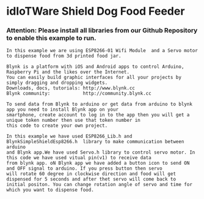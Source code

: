  # idIoTWare Shield Dog Food Feeder
  ###  Attention: Please install all libraries from our Github Repository to enable this example to run.
    
    In this example we are using ESP8266-01 Wifi Module  and a Servo motor to dispense food from 3d printed food jar.
    
    Blynk is a platform with iOS and Android apps to control Arduino, Raspberry Pi and the likes over the Internet. 
    You can easily build graphic interfaces for all your projects by simply dragging and dropping widgets.
    Downloads, docs, tutorials: http://www.blynk.cc
    Blynk community:            http://community.blynk.cc 
  
    To send data from Blynk to arduino or get data from arduino to blynk app you need to install Blynk app on your 
    smartphone, create account to log in to the app then you will get a unique token number then use that token number in 
    this code to create your own project.
    
    In this example we have used ESP8266_Lib.h and BlynkSimpleShieldEsp8266.h  library to make communication between arduino
    and Blynk app.We have used Servo.h library to control servo motor. In this code we have used vitual pin(v1) to receive data 
    from blynk app. oN Blynk app we have added a button icon to send ON and OFF signal to arduino. If you press button then servo
    will rotate 60 degree in clockwise direction and food will get dispensed for 5 seconds and after thet servo will come back to 
    initial positon. You can change rotation angle of servo and time for which you want to dispense food. 
